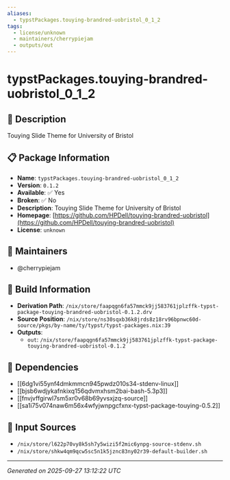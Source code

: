 ```yaml
---
aliases:
  - typstPackages.touying-brandred-uobristol_0_1_2
tags:
  - license/unknown
  - maintainers/cherrypiejam
  - outputs/out
---
```


# typstPackages.touying-brandred-uobristol_0_1_2

## 📝 Description

Touying Slide Theme for University of Bristol

## 📋 Package Information

- **Name**: `typstPackages.touying-brandred-uobristol_0_1_2`
- **Version**: `0.1.2`
- **Available**: ✅ Yes
- **Broken**: ✅ No
- **Description**: Touying Slide Theme for University of Bristol
- **Homepage**: [https://github.com/HPDell/touying-brandred-uobristol](https://github.com/HPDell/touying-brandred-uobristol)
- **License**: `unknown`
## 👥 Maintainers

- @cherrypiejam


## 🔧 Build Information

- **Derivation Path**: `/nix/store/faapqgn6fa57mmck9jj583761jplzffk-typst-package-touying-brandred-uobristol-0.1.2.drv`
- **Source Position**: `/nix/store/ns30sqxb36k8jrds8z18rv96bpnwc60d-source/pkgs/by-name/ty/typst/typst-packages.nix:39`
- **Outputs**:
  - `out`:  `/nix/store/faapqgn6fa57mmck9jj583761jplzffk-typst-package-touying-brandred-uobristol-0.1.2`

## 🔗 Dependencies

- [[6dg1vi55ynf4dmkmmcn945pwdz010s34-stdenv-linux]]
- [[bjsb6wdjykafnkixq156qdvmxhsm2bai-bash-5.3p3]]
- [[fnvjvffgirwl7sm5xr0v68b69yvsxjzq-source]]
- [[sa1i75v074naw6m56x4wfyjwnpgcfxnx-typst-package-touying-0.5.2]]

## 📁 Input Sources

- `/nix/store/l622p70vy8k5sh7y5wizi5f2mic6ynpg-source-stdenv.sh`
- `/nix/store/shkw4qm9qcw5sc5n1k5jznc83ny02r39-default-builder.sh`

---
*Generated on 2025-09-27 13:12:22 UTC*
